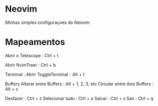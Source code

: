 # Neovim
Minhas simples configuraçoes do Neovim

# Mapeamentos
Abrir o Telescope : Ctrl + t

Abrir NvimTreer : Ctrl + b

Terminal : Abrir ToggleTerminal - Alt + t

Buffers
Alterar entre Buffers : Alt + 1, 2, 3, etc
Circular entre dois Buffers : Alt + c

Desfazer : Ctrl + z
Selecionar tudo : Ctrl + a
Salvar : Ctrl + s
Sair : Ctrl + q


